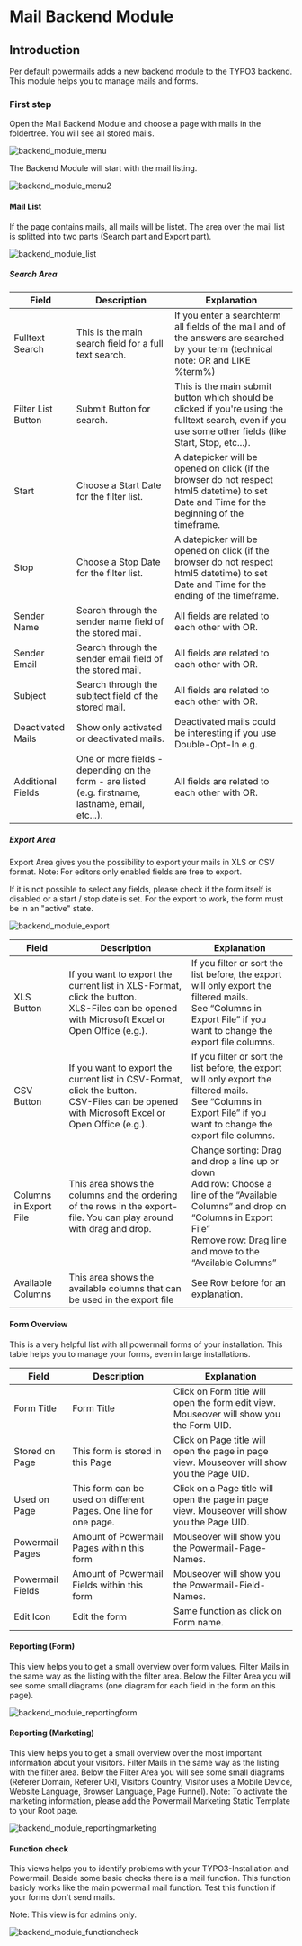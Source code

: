 # Mail Backend Module

## Introduction

Per default powermails adds a new backend module to the TYPO3 backend.
This module helps you to manage mails and forms.

### First step

Open the Mail Backend Module and choose a page with mails in the foldertree. You will see all stored mails.

![backend_module_menu](../Images/backend_module_menu.png)

The Backend Module will start with the mail listing.

![backend_module_menu2](../Images/backend_module_menu2.png)

#### Mail List

If the page contains mails, all mails will be listet. The area over the mail list is
splitted into two parts (Search part and Export part).

![backend_module_list](../Images/backend_module_list.png)

##### Search Area

| Field              | Description                                                                                        | Explanation                                                                                                                                               |
|--------------------|----------------------------------------------------------------------------------------------------|-----------------------------------------------------------------------------------------------------------------------------------------------------------|
| Fulltext Search    | This is the main search field for a full text search.                                              | If you enter a searchterm all fields of the mail and of the answers are searched by your term (technical note: OR and LIKE %term%)                        |
| Filter List Button | Submit Button for search.                                                                          | This is the main submit button which should be clicked if you're using the fulltext search, even if you use some other fields (like Start, Stop, etc...). |
| Start              | Choose a Start Date for the filter list.                                                           | A datepicker will be opened on click (if the browser do not respect html5 datetime) to set Date and Time for the beginning of the timeframe.              |
| Stop               | Choose a Stop Date for the filter list.                                                            | A datepicker will be opened on click (if the browser do not respect html5 datetime) to set Date and Time for the ending of the timeframe.                 |
| Sender Name        | Search through the sender name field of the stored mail.                                           | All fields are related to each other with OR.                                                                                                             |
| Sender Email       | Search through the sender email field of the stored mail.                                          | All fields are related to each other with OR.                                                                                                             |
| Subject            | Search through the subjtect field of the stored mail.                                              | All fields are related to each other with OR.                                                                                                             |
| Deactivated Mails  | Show only activated or deactivated mails.                                                          | Deactivated mails could be interesting if you use Double-Opt-In e.g.                                                                                      |
| Additional Fields  | One or more fields - depending on the form - are listed (e.g. firstname, lastname, email, etc...). | All fields are related to each other with OR.                                                                                                             |

##### Export Area

Export Area gives you the possibility to export your mails in XLS or
CSV format.
Note: For editors only enabled fields are free to export.

If it is not possible to select any fields, please check if the form itself is disabled or a start / stop date
is set. For the export to work, the form must be in an "active" state.

![backend_module_export](../Images/backend_module_export.png)

| Field                  | Description                                                                                                                                    | Explanation                                                                                                                                                                                            |
|------------------------|------------------------------------------------------------------------------------------------------------------------------------------------|--------------------------------------------------------------------------------------------------------------------------------------------------------------------------------------------------------|
| XLS Button             | If you want to export the current list in XLS-Format, click the button.<br>XLS-Files can be opened with Microsoft Excel or Open Office (e.g.). | If you filter or sort the list before, the export will only export the filtered mails.<br>See “Columns in Export File” if you want to change the export file columns.                                  |
| CSV Button             | If you want to export the current list in CSV-Format, click the button.<br>CSV-Files can be opened with Microsoft Excel or Open Office (e.g.). | If you filter or sort the list before, the export will only export the filtered mails.<br>See “Columns in Export File” if you want to change the export file columns.                                  |
| Columns in Export File | This area shows the columns and the ordering of the rows in the export-file. You can play around with drag and drop.                           | Change sorting: Drag and drop a line up or down<br>Add row: Choose a line of the “Available Columns” and drop on “Columns in Export File”<br>Remove row: Drag line and move to the “Available Columns” |
| Available Columns      | This area shows the available columns that can be used in the export file                                                                      | See Row before for an explanation.                                                                                                                                                                     |

#### Form Overview

This is a very helpful list with all powermail forms of your installation.
This table helps you to manage your forms, even in large installations.

| Field            | Description                                                      | Explanation                                                                                  |
|------------------|------------------------------------------------------------------|----------------------------------------------------------------------------------------------|
| Form Title       | Form Title                                                       | Click on Form title will open the form edit view. Mouseover will show you the Form UID.      |
| Stored on Page   | This form is stored in this Page                                 | Click on Page title will open the page in page view. Mouseover will show you the Page UID.   |
| Used on Page     | This form can be used on different Pages. One line for one page. | Click on a Page title will open the page in page view. Mouseover will show you the Page UID. |
| Powermail Pages  | Amount of Powermail Pages within this form                       | Mouseover will show you the Powermail-Page-Names.                                            |
| Powermail Fields | Amount of Powermail Fields within this form                      | Mouseover will show you the Powermail-Field-Names.                                           |
| Edit Icon        | Edit the form                                                    | Same function as click on Form name.                                                         |

#### Reporting (Form)

This view helps you to get a small overview over form values.
Filter Mails in the same way as the listing with the filter area.
Below the Filter Area you will see some small diagrams (one diagram for each field in the form on this page).

![backend_module_reportingform](../Images/backend_module_reportingform.png)

#### Reporting (Marketing)

This view helps you to get a small overview over the most important information about your visitors.
Filter Mails in the same way as the listing with the filter area.
Below the Filter Area you will see some small diagrams (Referer Domain, Referer URI, Visitors Country, Visitor uses a Mobile Device, Website Language, Browser Language, Page Funnel).
Note: To activate the marketing information, please add the Powermail Marketing Static Template to your Root page.

![backend_module_reportingmarketing](../Images/backend_module_reportingmarketing.png)

#### Function check

This views helps you to identify problems with your TYPO3-Installation and Powermail.
Beside some basic checks there is a mail function. This function basicly works like the main powermail mail function. Test this function if your forms don't send mails.

Note: This view is for admins only.

![backend_module_functioncheck](../Images/backend_module_functioncheck.png)

